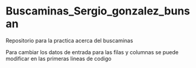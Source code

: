 # Buscaminas_Sergio_gonzalez_bunsan
Repositorio para la practica acerca del buscaminas

Para cambiar los datos de entrada para las filas y columnas se puede modificar en las primeras lineas de codigo 
